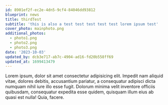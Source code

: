 ```yaml
---
id: 8901ef2f-ec2e-4dn5-9cf4-84046dd93812
blueprint: news
title: thirdTest
subtitle: 'this is also a test test test test test lorem ipsum test'
cover_photo: mainphoto.png
additional_photos:
  - photo1.png
  - photo2.png
  - photo3.png
date: '2023-10-03'
updated_by: dcb3e717-ab7c-4904-ad16-fd20b558ff69
updated_at: 1699413479
---
```

Lorem ipsum, dolor sit amet consectetur adipisicing elit. Impedit nam aliquid vitae, dolores debitis, accusantium pariatur, a consequatur adipisci dicta numquam nihil iure illo esse fugit. Dolorum minima velit inventore officiis quibusdam, consequatur expedita esse quidem, quisquam illum eius ab quasi est nulla! Quia, facere.